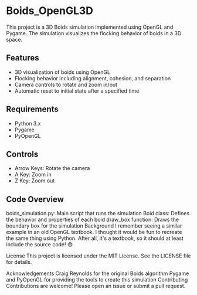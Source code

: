 # Boids_OpenGL3D

This project is a 3D Boids simulation implemented using OpenGL and Pygame. The simulation visualizes the flocking behavior of boids  in a 3D space.

## Features

- 3D visualization of boids using OpenGL
- Flocking behavior including alignment, cohesion, and separation
- Camera controls to rotate and zoom in/out
- Automatic reset to initial state after a specified time

## Requirements

- Python 3.x
- Pygame
- PyOpenGL

## Controls
- Arrow Keys: Rotate the camera
- A Key: Zoom in
- Z Key: Zoom out

## Code Overview
boids_simulation.py: Main script that runs the simulation
Boid class: Defines the behavior and properties of each boid
draw_box function: Draws the boundary box for the simulation
Background
I remember seeing a similar example in an old OpenGL textbook. I thought it would be fun to recreate the same thing using Python. After all, it's a textbook, so it should at least include the source code! 😄

License
This project is licensed under the MIT License. See the LICENSE file for details.

Acknowledgements
Craig Reynolds for the original Boids algorithm
Pygame and PyOpenGL for providing the tools to create this simulation
Contributing
Contributions are welcome! Please open an issue or submit a pull request.
